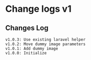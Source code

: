 # Change logs v1


## Changes Log 
    v1.0.3: Use existing laravel helper
    v1.0.2: Move dummy image parameters
    v1.0.1: Add dummy image
    v1.0.0: Initialize
